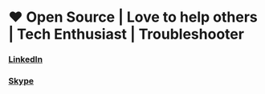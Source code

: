# ❤ Open Source | Love to help others | Tech Enthusiast | Troubleshooter

### [LinkedIn](https://www.linkedin.com/in/bhoomin-naik/)
### [Skype](bhoominnaik)
